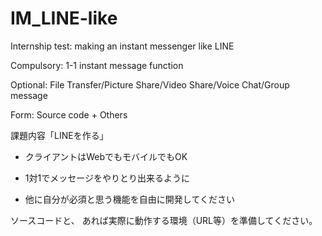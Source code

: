 # IM_LINE-like
Internship test: making an instant messenger like LINE

Compulsory: 1-1 instant message function

Optional: File Transfer/Picture Share/Video Share/Voice Chat/Group message

Form: Source code + Others

課題内容「LINEを作る」
- クライアントはWebでもモバイルでもOK

- 1対1でメッセージをやりとり出来るように
- 他に自分が必須と思う機能を自由に開発してください

ソースコードと、
あれば実際に動作する環境（URL等）を準備してください。
